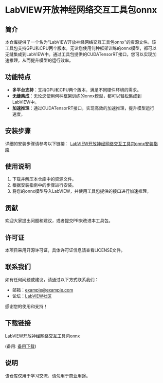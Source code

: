 # LabVIEW开放神经网络交互工具包onnx

## 简介
本仓库提供了一个名为“LabVIEW开放神经网络交互工具包onnx”的资源文件。该工具包支持GPU和CPU两个版本，无论您使用何种框架训练的onnx模型，都可以无缝集成到LabVIEW中。通过工具包提供的CUDATensorRT接口，您可以实现加速推理，从而提升模型的运行效率。

## 功能特点
- **多平台支持**：支持GPU和CPU两个版本，满足不同硬件环境的需求。
- **无缝集成**：无论您使用何种框架训练的onnx模型，都可以轻松集成到LabVIEW中。
- **加速推理**：通过CUDATensorRT接口，实现高效的加速推理，提升模型运行速度。

## 安装步骤
详细的安装步骤请参考以下链接：
[LabVIEW开放神经网络交互工具包onnx安装指南](https://blog.csdn.net/virobotics/article/details/124998746)

## 使用说明
1. 下载并解压本仓库中的资源文件。
2. 根据安装指南中的步骤进行安装。
3. 将您的onnx模型导入LabVIEW，并使用工具包提供的接口进行加速推理。

## 贡献
欢迎大家提出问题和建议，或者提交PR来改进本工具包。

## 许可证
本项目采用开源许可证，具体许可证信息请查看LICENSE文件。

## 联系我们
如有任何问题或建议，请通过以下方式联系我们：
- 邮箱：example@example.com
- 论坛：[LabVIEW社区](https://community.labview.com)

感谢您的使用和支持！

## 下载链接
[LabVIEW开放神经网络交互工具包onnx](https://pan.quark.cn/s/4240d1860913) 

(备用: [备用下载](https://pan.baidu.com/s/12pnJwyn49O-cGUG8Ht5MGw?pwd=1234))

## 说明

该仓库仅用于学习交流，请勿用于商业用途。
